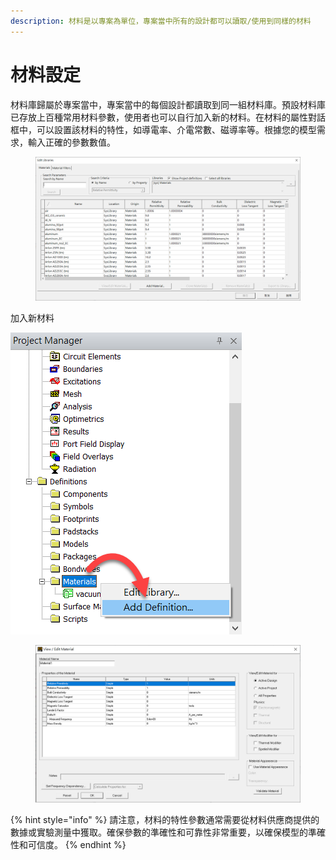 ```yaml
---
description: 材料是以專案為單位，專案當中所有的設計都可以讀取/使用到同樣的材料
---
```


# 材料設定



材料庫歸屬於專案當中，專案當中的每個設計都讀取到同一組材料庫。預設材料庫已存放上百種常用材料參數，使用者也可以自行加入新的材料。在材料的屬性對話框中，可以設置該材料的特性，如導電率、介電常數、磁導率等。根據您的模型需求，輸入正確的參數數值。

<figure><img src="../.gitbook/assets/image (4) (4) (1) (1) (1).png" alt=""><figcaption></figcaption></figure>

加入新材料

![](<../.gitbook/assets/image (1) (1).png>)

<figure><img src="../.gitbook/assets/image (1) (4).png" alt=""><figcaption></figcaption></figure>

{% hint style="info" %}
請注意，材料的特性參數通常需要從材料供應商提供的數據或實驗測量中獲取。確保參數的準確性和可靠性非常重要，以確保模型的準確性和可信度。
{% endhint %}
